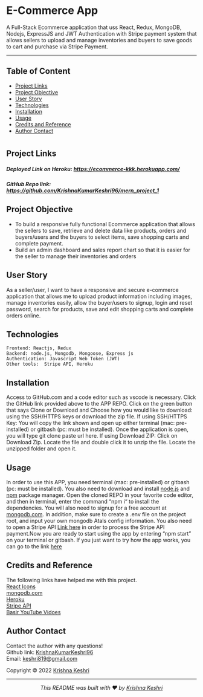 # E-Commerce App

A Full-Stack Ecommerce application that uss React, Redux, MongoDB, Nodejs, ExpressJS and JWT Authentication with Stripe payment system that allows sellers to upload and manage inventories and buyers to save goods to cart and purchase via Stripe Payment.

<hr>

## Table of Content

- [ Project Links ](#Project-Links)
- [ Project Objective ](#Project-Objective)
- [ User Story ](#User-Story)
- [ Technologies ](#Technologies)
- [ Installation ](#Installation)
- [ Usage ](#Usage)
- [ Credits and Reference ](#Credits-and-Reference)
- [ Author Contact ](#Author-Contact)

#

## Project Links

##### Deployed Link on Heroku: https://ecommerce-kkk.herokuapp.com/

##### GitHub Repo link: https://github.com/KrishnaKumarKeshri96/mern_project_1

## Project Objective

- To build a responsive fully functional Ecommerce application that allows the sellers to save, retrieve and delete data like products, orders and buyers/users and the buyers to select items, save shopping carts and complete payment.
- Build an admin dashboard and sales report chart so that it is easier for the seller to manage their inventories and orders

## User Story

As a seller/user, I want to have a responsive and secure e-commerce application that allows me to upload product information including images, manage inventories easily, allow the buyer/users to signup, login and reset password, search for products, save and edit shopping carts and complete orders online.

## Technologies

```
Frontend: Reactjs, Redux
Backend: node.js, Mongodb, Mongoose, Express js
Authentication: Javascript Web Token (JWT)
Other tools:  Stripe API, Heroku

```

## Installation

Access to GitHub.com and a code editor such as vscode is necessary. Click the GitHub link provided above to the APP REPO. Click on the green button that says Clone or Download and Choose how you would like to download: using the SSH/HTTPS keys or download the zip file. If using SSH/HTTPS Key: You will copy the link shown and open up either terminal (mac: pre-installed) or gitbash (pc: must be installed). Once the application is open, you will type git clone paste url here. If using Download ZIP: Click on Download Zip. Locate the file and double click it to unzip the file. Locate the unzipped folder and open it.

## Usage

In order to use this APP, you need terminal (mac: pre-installed) or gitbash (pc: must be installed). You also need to download and install [node.js](https://nodejs.org/en/) and [npm](www.npmjs.com) package manager. Open the cloned REPO in your favorite code editor, and then in terminal, enter the command “npm i“ to install the dependencies. You will also need to signup for a free account at [mongodb.com](https://www.mongodb.com/). In addition, make sure to create a .env file on the project root, and input your own mongodb Atals config information. You also need to open a Stripe API [Link here](https://dashboard.stripe.com/register) in order to process the Stripe API payment.Now you are ready to start using the app by entering “npm start” on your terminal or gitbash. If you just want to try how the app works, you can go to the link [here](https://ecommerce-kkk.herokuapp.com/)

## Credits and Reference

The following links have helped me with this project. <br> [React Icons](https://react-icons.github.io/react-icons/) <br> [mongodb.com](https://www.mongodb.com/)<br> [Heroku](https://heroku.com) <br> [Stripe API](https://dashboard.stripe.com/) <br> [Basir YouTube Vidoes](https://www.youtube.com/watch?v=TRCDsB9i3bI)

## Author Contact

Contact the author with any questions!<br>
Github link: [KrishnaKumarKeshri96](https://github.com/KrishnaKumarKeshri96/)<br>
Email: keshri819@gmail.com

Copyright © 2022 [Krishna Keshri](http://krishna-keshri.vercel.app/)

  <hr>
  <p align='center'><i>
  This README was built with ❤️ by <a href="http://krishna-keshri.vercel.app/"> Krishna Keshri</a>
</i></p>
